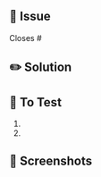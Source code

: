 ## 🐛 Issue

<!-- Link to the issue in basecamp this PR is addressing. If there is no related issue or related pull request, consider briefly describing the problem or enhancement being addressed. -->

<!--Github issue this PR will close. Remove if not valid.-->
Closes #

## ✏️ Solution

<!--
Describe your changes, and why you're making them. If there's something novel or complex about your approach, you can call it out here. 
-->

## 🔬 To Test

<!--
With only the context in this description, how would a developer from outside Apollos setup and validate your change? 
-->

1.
2.

## 📸 Screenshots

<!--
| Before | After |
| --- | --- |
| _attach image_ | _attach image_ |
| _attach image_ | _attach image_ |
-->
